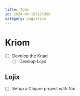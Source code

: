 ```yaml
---
title: Todo
id: 2024-04-15T125350
category: Logistics
---
```


# Kriom
- [ ] Develop the Kriad
  - [ ] Develop Lojix
  
## Lojix
- [ ] Setup a Clojure project with Nix 
